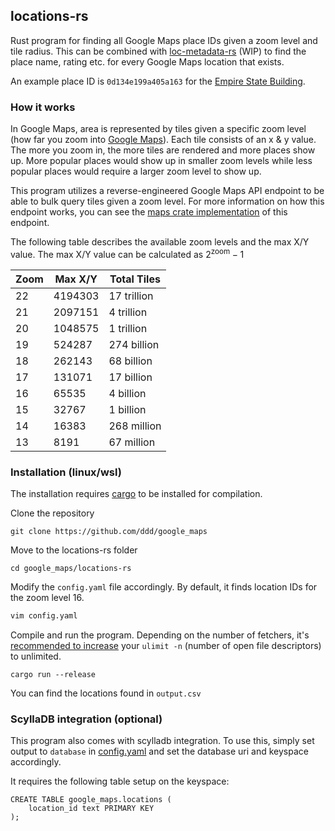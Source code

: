 
## locations-rs

Rust program for finding all Google Maps place IDs given a zoom level and tile radius. This can be combined with [loc-metadata-rs](../loc-metadata-rs) (WIP) to find the place name, rating etc. for every Google Maps location that exists.

An example place ID is `0d134e199a405a163` for the [Empire State Building](https://www.google.com/maps/place/data=!3m2!4b1!5s0x0:0x0!4m6!3m5!1s0x0:0xd134e199a405a163!8m2!3d40.7484405!4d-73.9856644!16zL20vMDJuZF8).

### How it works

In Google Maps, area is represented by tiles given a specific zoom level (how far you zoom into [Google Maps](https://maps.google.com)). Each tile consists of an x & y value. The more you zoom in, the more tiles are rendered and more places show up. More popular places would show up in smaller zoom levels while less popular places would require a larger zoom level to show up.

This program utilizes a reverse-engineered Google Maps API endpoint to be able to bulk query tiles given a zoom level. For more information on how this endpoint works, you can see the [maps crate implementation](../maps/src/tiles/tiles.rs) of this endpoint.

The following table describes the available zoom levels and the max X/Y value. The max X/Y value can be calculated as $2^{\text{zoom}} - 1$


| Zoom | Max X/Y | Total Tiles |
| ---- | ------- | ----------- |
| 22 | 4194303 | 17 trillion |
| 21 | 2097151 | 4 trillion |
| 20 | 1048575 | 1 trillion |
| 19 | 524287 | 274 billion |
| 18 | 262143 | 68 billion |
| 17 | 131071 | 17 billion |
| 16 | 65535 | 4 billion |
| 15 | 32767 | 1 billion |
| 14 | 16383 | 268 million |
| 13 | 8191 | 67 million |

### Installation (linux/wsl)

The installation requires [cargo](https://rustup.rs/) to be installed for compilation.

Clone the repository
```
git clone https://github.com/ddd/google_maps
```

Move to the locations-rs folder

```
cd google_maps/locations-rs
```

Modify the `config.yaml` file accordingly. By default, it finds location IDs for the zoom level 16.

```bash
vim config.yaml
```

Compile and run the program. Depending on the number of fetchers, it's [recommended to increase](https://access.redhat.com/solutions/61334) your `ulimit -n` (number of open file descriptors) to unlimited.

```
cargo run --release
```

You can find the locations found in `output.csv`

### ScyllaDB integration (optional)

This program also comes with scylladb integration. To use this, simply set output to `database` in [config.yaml](./config.yaml) and set the database uri and keyspace accordingly.

It requires the following table setup on the keyspace:

```cql
CREATE TABLE google_maps.locations (
    location_id text PRIMARY KEY
);
```